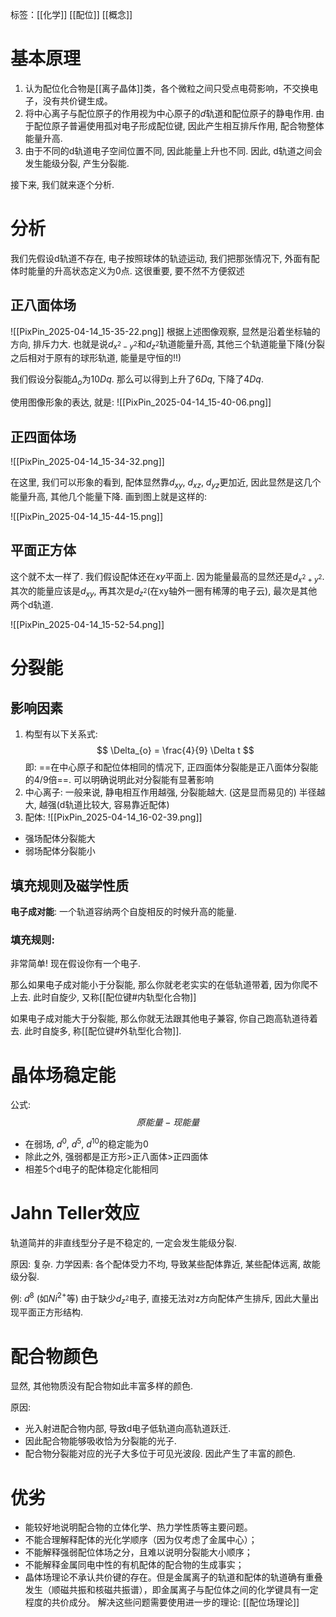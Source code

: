 标签：[[化学]] [[配位]] [[概念]] 

# 基本原理

1. 认为配位化合物是[[离子晶体]]类，各个微粒之间只受点电荷影响，不交换电子，没有共价键生成。
2. 将中心离子与配位原子的作用视为中心原子的$d$轨道和配位原子的静电作用. 由于配位原子普遍使用孤对电子形成配位键, 因此产生相互排斥作用, 配合物整体能量升高. 
3. 由于不同的d轨道电子空间位置不同, 因此能量上升也不同. 因此, d轨道之间会发生能级分裂, 产生分裂能. 

接下来, 我们就来逐个分析. 

# 分析

我们先假设d轨道不存在, 电子按照球体的轨迹运动, 我们把那张情况下, 外面有配体时能量的升高状态定义为0点.  这很重要, 要不然不方便叙述

## 正八面体场
![[PixPin_2025-04-14_15-35-22.png]]
根据上述图像观察, 显然是沿着坐标轴的方向, 排斥力大. 也就是说$d_{x^2-y^2}$和$d_{z^2}$轨道能量升高, 其他三个轨道能量下降(分裂之后相对于原有的球形轨道, 能量是守恒的!!)

我们假设分裂能$\Delta_{o}$为$10Dq$. 那么可以得到上升了$6Dq$, 下降了$4Dq$. 

使用图像形象的表达, 就是: 
![[PixPin_2025-04-14_15-40-06.png]]
## 正四面体场
![[PixPin_2025-04-14_15-34-32.png]]

在这里, 我们可以形象的看到, 配体显然靠$d_{xy}$, $d_{xz}$, $d_{yz}$更加近, 因此显然是这几个能量升高, 其他几个能量下降. 画到图上就是这样的:

![[PixPin_2025-04-14_15-44-15.png]]

## 平面正方体

这个就不太一样了. 我们假设配体还在$xy$平面上. 因为能量最高的显然还是$d_{x^2+y^2}$. 其次的能量应该是$d_{xy}$, 再其次是$d_{z^2}$(在xy轴外一圈有稀薄的电子云), 最次是其他两个d轨道. 

![[PixPin_2025-04-14_15-52-54.png]]
# 分裂能

## 影响因素

1. 构型有以下关系式: 
$$
\Delta_{o}  = \frac{4}{9} \Delta t
$$
	即: ==在中心原子和配位体相同的情况下, 正四面体分裂能是正八面体分裂能的4/9倍==. 可以明确说明此对分裂能有显著影响
2. 中心离子: 一般来说, 静电相互作用越强, 分裂能越大. (这是显而易见的) 半径越大, 越强(d轨道比较大, 容易靠近配体)
3. 配体: 
![[PixPin_2025-04-14_16-02-39.png]]
+ 强场配体分裂能大
+ 弱场配体分裂能小

## 填充规则及磁学性质

**电子成对能**: 一个轨道容纳两个自旋相反的时候升高的能量. 

### 填充规则: 

非常简单! 现在假设你有一个电子. 

那么如果电子成对能小于分裂能, 那么你就老老实实的在低轨道带着, 因为你爬不上去. 此时自旋少, 又称[[配位键#内轨型化合物]]

如果电子成对能大于分裂能, 那么你就无法跟其他电子兼容, 你自己跑高轨道待着去. 此时自旋多, 称[[配位键#外轨型化合物]]. 

# 晶体场稳定能

公式: 
$$
原能量-现能量
$$
+ 在弱场, $d^0$, $d^5$, $d^{10}$的稳定能为0
+ 除此之外, 强弱都是正方形>正八面体>正四面体
+ 相差5个d电子的配体稳定化能相同

# Jahn Teller效应

轨道简并的非直线型分子是不稳定的, 一定会发生能级分裂. 

原因: 复杂. 力学因素: 各个配体受力不均, 导致某些配体靠近, 某些配体远离, 故能级分裂.

例: $d^8$ (如$Ni^{2+}$等) 由于缺少$d_{z^2}$电子, 直接无法对z方向配体产生排斥, 因此大量出现平面正方形结构. 

# 配合物颜色

显然, 其他物质没有配合物如此丰富多样的颜色. 

原因: 
+ 光入射进配合物内部, 导致d电子低轨道向高轨道跃迁. 
+ 因此配合物能够吸收恰为分裂能的光子. 
+ 配合物分裂能对应的光子大多位于可见光波段. 因此产生了丰富的颜色. 

# 优劣
+ 能较好地说明配合物的立体化学、热力学性质等主要问题。
+ 不能合理解释配体的光化学顺序（因为仅考虑了金属中心）；
+ 不能解释强弱配位体场之分，且难以说明分裂能大小顺序；
+ 不能解释金属同电中性的有机配体的配合物的生成事实；
+ 晶体场理论不承认共价键的存在。但是金属离子的轨道和配体的轨道确有重叠发生（顺磁共振和核磁共振谱），即金属离子与配位体之间的化学键具有一定程度的共价成分。
解决这些问题需要使用进一步的理论: [[配位场理论]]